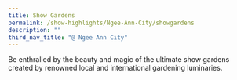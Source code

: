 ```yaml
---
title: Show Gardens
permalink: /show-highlights/Ngee-Ann-City/showgardens
description: ""
third_nav_title: "@ Ngee Ann City"
---
```

Be enthralled by the beauty and magic of the ultimate show gardens created by renowned local and international gardening luminaries.


